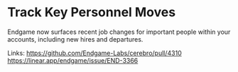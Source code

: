 # Track Key Personnel Moves

Endgame now surfaces recent job changes for important people within your accounts, including new hires and departures.

Links:
https://github.com/Endgame-Labs/cerebro/pull/4310
https://linear.app/endgame/issue/END-3366
